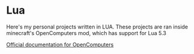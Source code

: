 # Lua
Here's my personal projects written in LUA. These projects are ran inside minecraft's OpenComputers mod, which has support for Lua 5.3

[Official documentation for OpenComputers](https://ocdoc.cil.li/)
